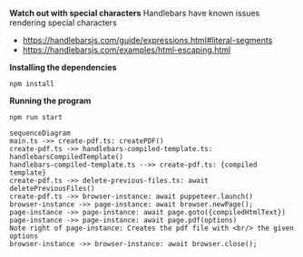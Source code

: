 **Watch out with special characters**
Handlebars have known issues rendering special characters
* https://handlebarsjs.com/guide/expressions.html#literal-segments
* https://handlebarsjs.com/examples/html-escaping.html

**Installing the dependencies**
```
npm install
```

**Running the program**
```
npm run start
```

```mermaid
sequenceDiagram
main.ts ->> create-pdf.ts: createPDF()
create-pdf.ts ->> handlebars-compiled-template.ts: handlebarsCompiledTemplate()
handlebars-compiled-template.ts -->> create-pdf.ts: {compiled template}
create-pdf.ts ->> delete-previous-files.ts: await deletePreviousFiles()
create-pdf.ts ->> browser-instance: await puppeteer.launch()
browser-instance ->> page-instance: await browser.newPage();
page-instance ->> page-instance: await page.goto({compiledHtmlText})
page-instance ->> page-instance: await page.pdf(options)
Note right of page-instance: Creates the pdf file with <br/> the given options
browser-instance ->> browser-instance: await browser.close();
```
